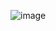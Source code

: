 
![image](https://github.com/RitulMohan/BITES_Chatbot/assets/79750424/fdbb2eda-46a4-4632-bfe3-4710899956f6)

